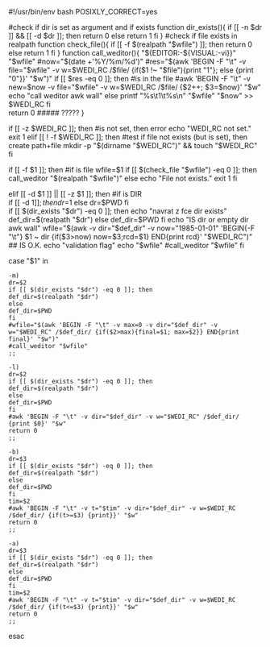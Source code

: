 #!/usr/bin/env bash
POSIXLY_CORRECT=yes

#check if dir is set as argument and if exists
function dir_exists(){
	if [[ -n $dr ]] && [[ -d $dr ]]; then
	return 0
	else
	return 1
	fi
}
#check if file exists in realpath
function check_file(){
	if [[ -f $(realpath "$wfile") ]]; then
	return 0
	else
	return 1
	fi
}
function call_weditor(){
	"${EDITOR:-${VISUAL:-vi}}" "$wfile"
	#now="$(date +'%Y/%m/%d')"
	#res="$(awk 'BEGIN -F "\t" -v file="$wfile" -v w=$WEDI_RC /$file/ {if($1 !~ "$file"){print "1"}; else {print "0"}}' "$w")"
	if [[ $res -eq 0 ]]; then #is in the file
	#awk 'BEGIN -F "\t" -v new=$now -v file="$wfile" -v w=$WEDI_RC /$file/ {$2++; $3=$now}' "$w"
	echo "call weditor awk wall"
	else
	printf "%s\t1\t%s\n" "$wfile" "$now" >> $WEDI_RC
	fi	
	return 0 ##### ?????
}

if [[ -z $WEDI_RC ]]; then #is not set, then error
echo "WEDI_RC not set."
exit 1
elif [[ ! -f $WEDI_RC ]]; then #test if file not exists (but is set), then create path+file 
mkdir -p "$(dirname "$WEDI_RC")" && touch "$WEDI_RC"
fi

if [[ -f $1 ]]; then #if is file
	wfile=$1
	if [[ $(check_file "$wfile") -eq 0 ]]; then
	call_weditor "$(realpath "$wfile")"
	else
	echo "File not exists."
	exit 1
	fi	

elif [[ -d $1 ]] || [[ -z $1 ]]; then #if is DIR	
		if [[ -d $1 ]]; then
		dr=$1
		else
		dr=$PWD
		fi	
		if [[ $(dir_exists "$dr") -eq 0 ]]; then
		echo "navrat z fce dir exists"
		def_dir=$(realpath "$dr")
		else
		def_dir=$PWD
		fi
	echo "IS dir or empty dir awk wall"
	wfile="$(awk -v dir="$def_dir" -v now="1985-01-01" 'BEGIN{-F "\t"} $1 ~ dir {if($3>now) now=$3;rcd=$1} END{print rcd}' "$WEDI_RC")" ## IS O.K.
	echo "validation flag"
	echo "$wfile"
	#call_weditor "$wfile"
fi

case "$1" in

	-m)
	dr=$2
	if [[ $(dir_exists "$dr") -eq 0 ]]; then
	def_dir=$(realpath "$dr")
	else
	def_dir=$PWD
	fi
	#wfile="$(awk 'BEGIN -F "\t" -v max=0 -v dir="$def_dir" -v w="$WEDI_RC" /$def_dir/ {if($2>max){final=$1; max=$2}} END{print final}' "$w")"
	#call_weditor "$wfile"
	;;

	-l)
	dr=$2
	if [[ $(dir_exists "$dr") -eq 0 ]]; then
	def_dir=$(realpath "$dr")
	else
	def_dir=$PWD
	fi
	#awk 'BEGIN -F "\t" -v dir="$def_dir" -v w="$WEDI_RC" /$def_dir/ {print $0}' "$w"
	return 0
	;;

	-b)
	dr=$3
	if [[ $(dir_exists "$dr") -eq 0 ]]; then
	def_dir=$(realpath "$dr")
	else
	def_dir=$PWD
	fi
	tim=$2
	#awk 'BEGIN -F "\t" -v t="$tim" -v dir="$def_dir" -v w=$WEDI_RC /$def_dir/ {if(t>=$3) {print}}' "$w"
	return 0	
	;;

	-a)
	dr=$3
	if [[ $(dir_exists "$dr") -eq 0 ]]; then
	def_dir=$(realpath "$dr")
	else
	def_dir=$PWD
	fi
	tim=$2
	#awk 'BEGIN -F "\t" -v t="$tim" -v dir="$def_dir" -v w=$WEDI_RC /$def_dir/ {if(t<=$3) {print}}' "$w"	
	return 0
	;;

esac
